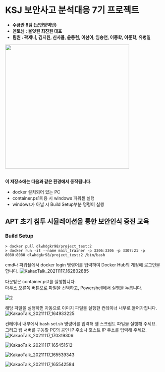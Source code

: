 # KSJ 보안사고 분석대응 7기 프로젝트
* **수금반 8팀 (보안방역반)**
* **멘토님 : 올잇원 최진원 대표**
* **팀원 : 곽제니, 김지원, 신사율, 윤동현, 이선아, 임승연, 이종학, 이준학, 유병일**
<img src="http://kshieldjr.org/images/hrpool/logo-hrpool-hover.png" width="400" heigght="270">

<br>
<br>

**이 저장소에는 다음과 같은 환경에서 동작됩니다.**

* docker 설치되어 있는 PC
* container.ps1이용 시 windows 파워셸 실행
* windows가 아닐 시 Build Setup부분 명령어 실행

## APT 초기 침투 시뮬레이션을 통한 보안인식 증진 교육


### Build Setup
```
> docker pull dlwhdgkr98/project_test:2
> docker run -it --name mail_trainer -p 3306:3306 -p 3307:21 -p 8080:8080 dlwhdgkr98/project_test:2 /bin/bash
```
cmd나 파워쉘에서 docker login 명령어를 입력하여 Docker Hub의 계정에 로그인을 합니다.
![KakaoTalk_20211117_162802885](https://user-images.githubusercontent.com/90955623/142159047-0cb980a8-3213-4e92-8985-c4aae595c926.png)

다운받은 container.ps1를 실행합니다.   
마우스 오른쪽 버튼으로 파일을 선택하고, Powershell에서 실행을 누릅니다.

![2](https://user-images.githubusercontent.com/90955623/142159331-3b7edfbb-4349-4b12-8581-238f09b24a99.png)


해당 파일을 실행하면 자동으로 이미지 파일을 실행한 컨테이너 내부로 들어가집니다.
![KakaoTalk_20211117_164933225](https://user-images.githubusercontent.com/90955623/142159938-74d096d4-ec1b-426a-8918-1c76a822ae53.png)

컨테이너 내부에서 bash set.sh 명령어를 입력해 쉘 스크립트 파일을 실행해 주세요.
그리고 웹 서버를 구동할 PC의 공인 IP 주소나 호스트 IP 주소를 입력해 주세요.
![KakaoTalk_20211117_170319306](https://user-images.githubusercontent.com/90955623/142160022-5c6d9836-1835-4055-864d-560c5eb2b89d.png)


![KakaoTalk_20211117_165451512](https://user-images.githubusercontent.com/90955623/142160068-d04608eb-0e72-46d0-aa0a-f89a9fd30250.png)


![KakaoTalk_20211117_165539343](https://user-images.githubusercontent.com/90955623/142160105-4d188a33-fcb3-431f-a99e-9e841f32b5c9.png)


![KakaoTalk_20211117_165542584](https://user-images.githubusercontent.com/90955623/142160132-70b73997-a142-4855-9252-a030e952d41a.png)
